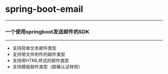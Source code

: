 # spring-boot-email
---
###  一个使用springboot发送邮件的SDK
---
* 支持简单文本邮件类型
* 支持带文件附件的邮件类型
* 支持带HTML样式的邮件类型
* 支持模板邮件类型（邮箱认证样例）
